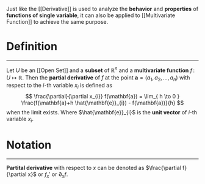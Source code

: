 Just like the [[Derivative]] is used to analyze the **behavior** and **properties** of **functions of single variable**, it can also be applied to [[Multivariate Function]] to achieve the same purpose.

# Definition
---
Let $U$ be an [[Open Set]] and a **subset** of $\mathbb{R}^{n}$ and a **multivariate function** $f\,\colon \, U \mapsto \mathbb{R}$. Then the **partial derivative** of $f$ at the point $\mathbf{a} = (a_{1}, a_{2}, \dots, a_{n})$ with respect to the $i$-th variable $x_i$ is defined as
$$
\frac{\partial}{\partial x_{i}} f(\mathbf{a}) = \lim_{ h \to 0 } \frac{f(\mathbf{a}+h \hat{\mathbf{e}}_{i}) - f(\mathbf{a})}{h}
$$
when the limit exists. Where $\hat{\mathbf{e}}_{i}$ is the **unit vector** of $i$-th variable $x_{i}$.

# Notation
---
**Partital derivative** with respect to $x$ can be denoted as $\frac{\partial f}{\partial x}$ or $f_{x}'$ or $\partial_{x}f$.